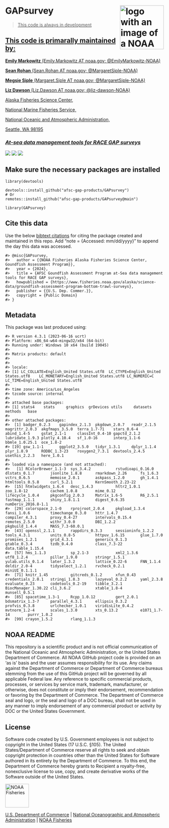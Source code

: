 <!-- README.md is generated from README.Rmd. Please edit that file -->

# GAPsurvey <a href={https://afsc-gap-products.github.io/GAPsurvey}><img src="man/figures/logo.png" align="right" width=139 height=139 alt="logo with an image of a NOAA Fisheries report" />

> This code is always in development

## This code is primarally maintained by:

**Emily Markowitz** (Emily.Markowitz AT noaa.gov; @EmilyMarkowitz-NOAA)

**Sean Rohan** (Sean.Rohan AT noaa.gov; @MargaretSiple-NOAA)

**Megsie Siple** (Margaret.Siple AT noaa.gov; @MargaretSiple-NOAA)

**Liz Dawson** (Liz.Dawson AT noaa.gov; @liz-dawson-NOAA)

Alaska Fisheries Science Center,

National Marine Fisheries Service,

National Oceanic and Atmospheric Administration,

Seattle, WA 98195

### *At-sea data management tools for RACE GAP surveys*

[![](https://img.shields.io/badge/devel%20version-2024.04.04-blue.svg)](https://github.com/afsc-gap-products/GAPsurvey)
[![](https://img.shields.io/badge/lifecycle-maturing-blue.svg)](https://lifecycle.r-lib.org/articles/stages.html#maturing)
[![](https://img.shields.io/github/last-commit/afsc-gap-products/GAPsurvey.svg)](https://github.com/afsc-gap-products/GAPsurvey/commits/main)

## Make sure the necessary packages are installed

    library(devtools)

    devtools::install_github("afsc-gap-products/GAPsurvey")
    # Or
    remotes::install_github("afsc-gap-products/GAPsurvey@main")

    library(GAPsurvey)

## Cite this data

Use the below [bibtext
citations](%22https://afsc-gap-products.github.io/GAPsurvey/blob/main/code/CITATION.bib%22)
for citing the package created and maintained in this repo. Add “note =
{Accessed: mm/dd/yyyy}” to append the day this data was accessed.

    #> @misc{GAPsurvey,
    #>   author = {{NOAA Fisheries Alaska Fisheries Science Center, Goundfish Assessment Program}},
    #>   year = {2024},
    #>   title = {AFSC Goundfish Assessment Program at-Sea data management tools for RACE GAP surveys},
    #>   howpublished = {https://www.fisheries.noaa.gov/alaska/science-data/groundfish-assessment-program-bottom-trawl-surveys},
    #>   publisher = {{U.S. Dep. Commer.}},
    #>   copyright = {Public Domain}
    #> }

## Metadata

This package was last produced using:

    #> R version 4.3.1 (2023-06-16 ucrt)
    #> Platform: x86_64-w64-mingw32/x64 (64-bit)
    #> Running under: Windows 10 x64 (build 19045)
    #> 
    #> Matrix products: default
    #> 
    #> 
    #> locale:
    #> [1] LC_COLLATE=English_United States.utf8  LC_CTYPE=English_United States.utf8    LC_MONETARY=English_United States.utf8 LC_NUMERIC=C                           LC_TIME=English_United States.utf8    
    #> 
    #> time zone: America/Los_Angeles
    #> tzcode source: internal
    #> 
    #> attached base packages:
    #> [1] stats4    stats     graphics  grDevices utils     datasets  methods   base     
    #> 
    #> other attached packages:
    #>  [1] badger_0.2.3    gapindex_2.1.3  pkgdown_2.0.7   readr_2.1.5     magrittr_2.0.3  akgfmaps_3.5.0  terra_1.7-71    stars_0.6-4     abind_1.4-5     gstat_2.1-1     classInt_0.4-10 gapctd_2.1.2    lubridate_1.9.3 plotly_4.10.4   sf_1.0-16       interp_1.1-6    bbmle_1.0.25.1  oce_1.8-2      
    #> [19] gsw_1.1-1       ggplot2_3.5.0   tidyr_1.3.1     dplyr_1.1.4     plyr_1.8.9      RODBC_1.3-23    roxygen2_7.3.1  devtools_2.4.5  usethis_2.2.3   here_1.0.1     
    #> 
    #> loaded via a namespace (and not attached):
    #>   [1] RColorBrewer_1.1-3  sys_3.4.2           rstudioapi_0.16.0   dlstats_0.1.7       jsonlite_1.8.8      rmarkdown_2.26      fs_1.6.3            vctrs_0.6.5         memoise_2.0.1       askpass_1.2.0       gh_1.4.1            htmltools_0.5.8     curl_5.2.1          KernSmooth_2.23-22 
    #>  [15] htmlwidgets_1.6.4   desc_1.4.3          httr2_1.0.1         zoo_1.8-12          cachem_1.0.8        mime_0.12           lifecycle_1.0.4     pkgconfig_2.0.3     Matrix_1.6-5        R6_2.5.1            fastmap_1.1.1       shiny_1.8.1.1       digest_0.6.35       numDeriv_2016.8-1.1
    #>  [29] colorspace_2.1-0    rprojroot_2.0.4     pkgload_1.3.4       fansi_1.0.6         timechange_0.3.0    httr_1.4.7          compiler_4.3.1      proxy_0.4-27        intervals_0.15.4    remotes_2.5.0       withr_3.0.0         DBI_1.2.2           pkgbuild_1.4.4      MASS_7.3-60.0.1    
    #>  [43] openssl_2.1.1       rappdirs_0.3.3      sessioninfo_1.2.2   tools_4.3.1         units_0.8-5         httpuv_1.6.15       glue_1.7.0          promises_1.2.1      grid_4.3.1          generics_0.1.3      gtable_0.3.4        tzdb_0.4.0          class_7.3-22        data.table_1.15.4  
    #>  [57] hms_1.1.3           sp_2.1-3            xml2_1.3.6          utf8_1.2.4          pillar_1.9.0        stringr_1.5.1       yulab.utils_0.1.4   later_1.3.2         lattice_0.22-6      FNN_1.1.4           deldir_2.0-4        tidyselect_1.2.1    rvcheck_0.2.1       miniUI_0.1.1.1     
    #>  [71] knitr_1.45          gitcreds_0.1.2      xfun_0.43           credentials_2.0.1   stringi_1.8.3       lazyeval_0.2.2      yaml_2.3.8          evaluate_0.23       codetools_0.2-19    tibble_3.2.1        BiocManager_1.30.22 cli_3.6.2           xtable_1.8-4        munsell_0.5.1      
    #>  [85] spacetime_1.3-1     Rcpp_1.0.12         gert_2.0.1          bdsmatrix_1.3-7     parallel_4.3.1      ellipsis_0.3.2      profvis_0.3.8       urlchecker_1.0.1    viridisLite_0.4.2   mvtnorm_1.2-4       scales_1.3.0        xts_0.13.2          e1071_1.7-14        purrr_1.0.2        
    #>  [99] crayon_1.5.2        rlang_1.1.3

## NOAA README

This repository is a scientific product and is not official
communication of the National Oceanic and Atmospheric Administration, or
the United States Department of Commerce. All NOAA GitHub project code
is provided on an ‘as is’ basis and the user assumes responsibility for
its use. Any claims against the Department of Commerce or Department of
Commerce bureaus stemming from the use of this GitHub project will be
governed by all applicable Federal law. Any reference to specific
commercial products, processes, or services by service mark, trademark,
manufacturer, or otherwise, does not constitute or imply their
endorsement, recommendation or favoring by the Department of Commerce.
The Department of Commerce seal and logo, or the seal and logo of a DOC
bureau, shall not be used in any manner to imply endorsement of any
commercial product or activity by DOC or the United States Government.

## License

Software code created by U.S. Government employees is not subject to
copyright in the United States (17 U.S.C. §105). The United
States/Department of Commerce reserve all rights to seek and obtain
copyright protection in countries other than the United States for
Software authored in its entirety by the Department of Commerce. To this
end, the Department of Commerce hereby grants to Recipient a
royalty-free, nonexclusive license to use, copy, and create derivative
works of the Software outside of the United States.

<img src="https://raw.githubusercontent.com/nmfs-general-modeling-tools/nmfspalette/main/man/figures/noaa-fisheries-rgb-2line-horizontal-small.png" height="75" alt="NOAA Fisheries">

[U.S. Department of Commerce](https://www.commerce.gov/) | [National
Oceanographic and Atmospheric Administration](https://www.noaa.gov) |
[NOAA Fisheries](https://www.fisheries.noaa.gov/)
